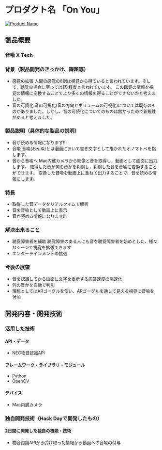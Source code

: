 # プロダクト名 「On You」

[![Product Name](https://raw.github.com/GabLeRoux/WebMole/master/ressources/WebMole_Youtube_Video.png)](https://www.youtube.com/channel/UC4PtjOfZTbVp9DwtJv82Lzg)

## 製品概要
### 音喩 X Tech

### 背景（製品開発のきっかけ、課題等）
* 感覚の拡張
人間の感覚の8割は視覚から得ていると言われています。そして，聴覚の場合に至っては1割程度と言われています。
この聴覚の情報を視覚の情報に変換することでより多くの情報を得ることができないかと考えました。
* 音の可読化
音の可視化(音の方向とボリュームの可視化)については既存のものがありました。しかし、音の可読化についてのものは無かったので新規性があると考えました。

### 製品説明（具体的な製品の説明）
* 音が読める情報になります!!!
* 音喩
音喩(おんゆ)とは漫画において書き文字として描かれたオノマトペを指します。
* 音から音喩へ
Mac内蔵カメラから映像と音を取得し，動画として画面に出力します。
取得した音が何の音かを判別し，判別した音を音喩に変換することができます。
変換した音喩を動画上に重ねて出力することで、音を読める情報にします。

### 特長
* 取得した音データをリアルタイムで解析
* 音を音喩として動画上に表示
* 音が読める情報になります!!!

### 解決出来ること
* 聴覚障害者を補助
聴覚障害のある人にも音を聴覚障害者を始めとした、様々なシーンで視覚を拡張できます
* エンターテインメントの拡張

### 今後の展望
* 音を認識してから画面に文字を表示する応答速度の高速化
* 何の音かを自動で判別
* 理想としてはARゴーグルを使い、ARゴーグルを通して見える視界に音喩を付加

## 開発内容・開発技術
### 活用した技術
#### API・データ
* NEC物音認識API

#### フレームワーク・ライブラリ・モジュール
* Python
* OpenCV

#### デバイス
* Mac内臓カメラ

### 独自開発技術（Hack Dayで開発したもの）
#### 2日間に開発した独自の機能・技術
* 物音認識APIから受け取った情報から動画への音喩の付与
